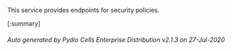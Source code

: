 






This service provides endpoints for security policies.

[:summary]

###### Auto generated by Pydio Cells Enterprise Distribution v2.1.3 on 27-Jul-2020
